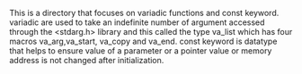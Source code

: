 This is a directory that focuses on variadic functions and const keyword. variadic are used to take an indefinite number of argument accessed through the <stdarg.h> library and this called the type va_list which has four macros va_arg,va_start, va_copy and va_end. const keyword is datatype that helps to ensure value of a parameter or a pointer value or memory address is not changed after initialization.
